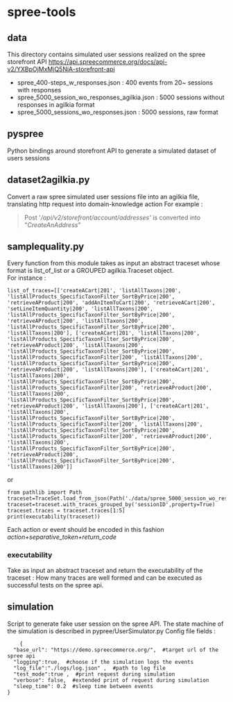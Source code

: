 # spree-tools
## data
This directory contains simulated user sessions realized on the spree storefront API
https://api.spreecommerce.org/docs/api-v2/YXBpOjMxMjQ5NjA-storefront-api
 - spree_400-steps_w_responses.json : 400 events from 20~ sessions with responses
 - spree_5000_session_wo_responses_agilkia.json : 5000 sessions without responses in agilkia format
 - spree_5000_sessions_wo_responses.json : 5000 sessions, raw format
 
 ## pyspree
 Python bindings around storefront API to generate a simulated dataset of users sessions
## dataset2agilkia.py
Convert a raw spree simulated user sessions file into an agilkia file, translating http request into domain-knowledge action
For example :

> Post '*/api/v2/storefront/account/addresses'* is converted into
> "*CreateAnAddress*"

## samplequality.py
 Every function from this module takes as input an abstract traceset whose format is list_of_list or a GROUPED agilkia.Traceset object.  
 For instance :  
  

    list_of_traces=[['createACart|201', 'listAllTaxons|200', 'listAllProducts_SpecificTaxonFilter_SortByPrice|200', 'retrieveAProduct|200', 'addAnItemToCart|200', 'retrieveACart|200', 'setLineItemQuantity|200', 'listAllTaxons|200', 'listAllProducts_SpecificTaxonFilter_SortByPrice|200', 'retrieveAProduct|200', 'listAllTaxons|200', 'listAllProducts_SpecificTaxonFilter_SortByPrice|200', 'listAllTaxons|200'], ['createACart|201', 'listAllTaxons|200', 'listAllProducts_SpecificTaxonFilter_SortByPrice|200', 'retrieveAProduct|200', 'listAllTaxons|200', 'listAllProducts_SpecificTaxonFilter_SortByPrice|200', 'listAllProducts_SpecificTaxonFilter|200', 'listAllTaxons|200', 'listAllProducts_SpecificTaxonFilter_SortByPrice|200', 'retrieveAProduct|200', 'listAllTaxons|200'], ['createACart|201', 'listAllTaxons|200', 'listAllProducts_SpecificTaxonFilter_SortByPrice|200', 'listAllProducts_SpecificTaxonFilter|200', 'retrieveAProduct|200', 'listAllTaxons|200', 'listAllProducts_SpecificTaxonFilter_SortByPrice|200', 'retrieveAProduct|200', 'listAllTaxons|200'], ['createACart|201', 'listAllTaxons|200', 'listAllProducts_SpecificTaxonFilter_SortByPrice|200', 'listAllProducts_SpecificTaxonFilter|200', 'listAllTaxons|200', 'listAllProducts_SpecificTaxonFilter_SortByPrice|200', 'listAllProducts_SpecificTaxonFilter|200', 'retrieveAProduct|200', 'listAllTaxons|200', 'listAllProducts_SpecificTaxonFilter_SortByPrice|200', 'retrieveAProduct|200', 'listAllProducts_SpecificTaxonFilter_SortByPrice|200', 'listAllTaxons|200']]
or

    from pathlib import Path  
    traceset=TraceSet.load_from_json(Path('./data/spree_5000_session_wo_responses_agilkia.json'))  
    traceset=traceset.with_traces_grouped_by('sessionID',property=True)  
    traceset.traces = traceset.traces[1:5]  
    print(executability(traceset))

Each action or event should be encoded in this fashion *action+separative_token+return_code*
### executability  
Take as input an abstract traceset and return the executability of the traceset : How many traces are well formed and can be executed as successful tests on the spree api.

## simulation
Script to generate fake user session on the spree API.
The state machine of the simulation is described in pypree/UserSimulator.py
Config file fields :

        {  
      "base_url": "https://demo.spreecommerce.org/",  #target url of the spree api
      "logging":true,  #choose if the simulation logs the events
      "log_file":"./logs/log.json" ,  #path to log file
      "test_mode":true ,  #print request during simulation
      "verbose": false,  #extended print of request during simulation
      "sleep_time": 0.2  #sleep time between events
    }

